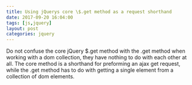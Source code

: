 ```yaml
---
title: Using jQuerys core \$.get method as a request shorthand
date: 2017-09-20 16:04:00
tags: [js,jquery]
layout: post
categories: jquery
---
```


Do not confuse the core jQuery $.get method with the .get method when working with a dom collection, they have nothing to do with each other at all. The core method is a shorthand for preforming an ajax get request, while the .get method has to do with getting a single element from a collection of dom elements.

<!-- more -->

